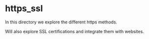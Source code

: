 # https_ssl
In this directory we explore the different https methods.

Will also explore SSL certifications and integrate them with websites.